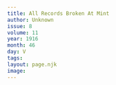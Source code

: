 ```yaml
---
title: All Records Broken At Mint
author: Unknown
issue: 8
volume: 11
year: 1916
month: 46
day: V
tags:
layout: page.njk
image:
---
```





